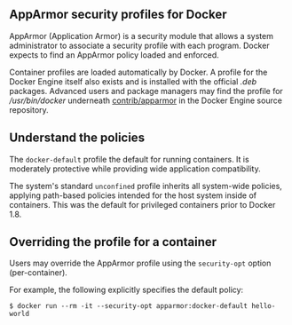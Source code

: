 <!-- [metadata]>
+++
draft = true
+++
<![end-metadata]-->

AppArmor security profiles for Docker
--------------------------------------

AppArmor (Application Armor) is a security module that allows a system
administrator to associate a security profile with each program. Docker
expects to find an AppArmor policy loaded and enforced.

Container profiles are loaded automatically by Docker. A profile
for the Docker Engine itself also exists and is installed
with the official *.deb* packages. Advanced users and package
managers may find the profile for */usr/bin/docker* underneath
[contrib/apparmor](https://github.com/docker/docker/tree/master/contrib/apparmor)
in the Docker Engine source repository.


Understand the policies
------------------------

The `docker-default` profile the default for running
containers. It is moderately protective while
providing wide application compatibility.

The system's standard `unconfined` profile inherits all
system-wide policies, applying path-based policies
intended for the host system inside of containers.
This was the default for privileged containers
prior to Docker 1.8.


Overriding the profile for a container
---------------------------------------

Users may override the AppArmor profile using the
`security-opt` option (per-container).

For example, the following explicitly specifies the default policy:

```
$ docker run --rm -it --security-opt apparmor:docker-default hello-world
```

